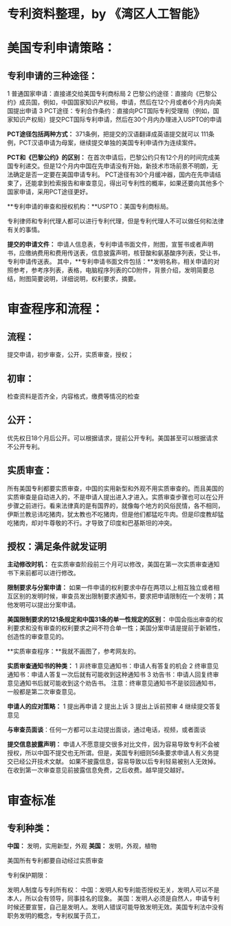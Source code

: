 
# 专利资料整理，by 《湾区人工智能》

# 美国专利申请策略：

## 专利申请的三种途径：
1 普通国家申请：直接递交给美国专利商标局
2 巴黎公约途径：直接向《巴黎公约》成员国，例如，中国国家知识产权局，申请，然后在12个月或者6个月内向美国提出申请
3 PCT途径：专利合作条约：直接向PCT国际专利受理局（例如，国家知识产权局）提交PCT国际专利申请，然后在30个月内办理进入USPTO的申请

**PCT途径包括两种方式：**
371条例，把提交的汉语翻译成英语提交就可以
111条例，PCT汉语申请为母案，继续提交单独的美国专利申请作为连续案件。

**PCT和《巴黎公约》的区别：**
在首次申请后，巴黎公约只有12个月的时间完成美国专利递交。但是12个月内中国在先申请没有开始，新技术市场前景不明朗，无法确定是否一定要在美国申请专利。
PCT途径有30个月缓冲器，国内在先申请结束了，还能拿到检索报告和审查意见，得出可专利性的概率，如果还要向其他多个国家申请，采用PCT途径更好。

**专利申请的审查和授权机构：**USPTO：美国专利商标局。

专利律师和专利代理人都可以进行专利代理，但是专利代理人不可以做任何和法律有关的事情。

**提交的申请文件：**
申请人信息表，专利申请书面文件，附图，宣誓书或者声明书，应缴纳费用和费用传送表，信息披露声明，核苷酸和氨基酸序列表，受让书，专利申请传送表。
其中，**专利申请书面文件包括：**发明名称，相关申请的对照参考，参考序列表，表格，电脑程序列表的CD附件，背景介绍，发明简要总结，附图简要说明，详细说明，权利要求，摘要。

# 审查程序和流程：
## 流程：
提交申请，初步审查，公开，实质审查，授权；

## 初审：
检查资料是否齐全，内容格式，缴费等情况的检查
## 公开：
优先权日18个月后公开。可以根据请求，提前公开专利。美国甚至可以根据请求不公开专利。

## 实质审查：
所有美国专利都要实质审查，中国的实用新型和外观不用实质审查的。而且美国的实质审查是自动进入的，不是申请人提出进入才进入。实质审查步骤也可以在公开步骤之前进行。看来法律真的是有国界的，就像每个地方的风俗民情，各不相同，伊斯兰教忌讳吃猪肉，犹太教也不吃猪肉，但是他们都猛吃牛肉。但是印度教却猛吃猪肉，却对牛尊敬的不行。才导致了印度和巴基斯坦的冲突。

## 授权：满足条件就发证明

**主动修改时机：**
在实质审查阶段前三个月可以修改，美国在第一次实质审查通知书下来前都可以进行修改。

**限制要求与分案申请：**
如果一件申请的权利要求中存在两项以上相互独立或者相互区别的发明时候，审查员发出限制要求通知书，要求把申请限制在一个发明；其他发明可以提出分案申请。

**美国限制要求的121条规定和中国31条的单一性规定的区别：**
中国会指出审查的权利要求和没有审查的权利要求之间不符合单一性；美国分案申请是提前于新颖性，创造性的审查意见的。

**实质审查程序：**我就不画图了，参考网友的。

**实质审查通知书的种类：**
1 非终审意见通知书：申请人有答复的机会
2 终审意见通知书：申请人答复一次后就有可能收到这种通知书
3 劝告书：申请人回复终审意见通知书后就可能收到这个劝告书。
注意：终审意见通知书不是驳回通知书，一般都是第二次审查意见。

**申请人的应对策略：**
1 提出再申请
2 提出上诉
3 提出上诉前预审
4 继续提交答复意见

**与审查员面谈**：任何一方都可以主动提出面谈，通过电话，视频，或者面谈

**提交信息披露声明：**
申请人不愿意提交很多对比文件，因为容易导致专利不会被授权，所以中国不提交也无所谓。但是，美国专利细则56条要求申请人有义务提交已经公开技术文献。
如果不披露信息，容易导致以后专利轻易被别人无效掉。在收到第一次审查意见前披露信息免费，之后收费。越早提交越好。


# 审查标准

## 专利种类：
**中国：** 发明，实用新型，外观
**美国：** 发明，外观，植物

美国所有专利都要自动经过实质审查

专利保护期限：


发明人制度与专利所有权：
中国：发明人和专利能否授权无关，发明人可以不是本人，所以会有领导，同事挂名的现象。
美国：发明人必须是自然人，申请专利时候还要宣誓，自己是发明人。发明人错误可能导致发明无效。美国专利法中没有职务发明的概念，专利权属于员工，
